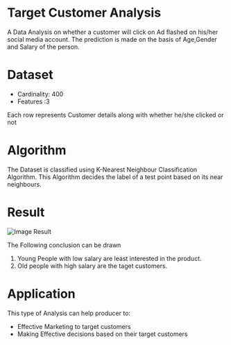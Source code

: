 # Target Customer Analysis
A Data Analysis on whether a customer will click on Ad flashed on his/her social media account. The prediction is made on the basis of Age,Gender and Salary of the person. 

# Dataset

- Cardinality: 400
- Features :3

Each row represents Customer details along with whether he/she clicked or not
# Algorithm

The Dataset is classified using K-Nearest Neighbour Classification Algorithm. This Algorithm decides the label of a test point based on its near neighbours.

# Result
![Image Result](https://drive.google.com/open?id=1ogm_bnrmg23vs0hrV5jOfwxZmuypNluW)

The Following conclusion can be drawn
1. Young People with low salary are least interested in the product.
2. Old people with high salary are the taget customers.

# Application

This type of Analysis can help producer to:

- Effective Marketing to target customers
- Making Effective decisions based on their target customers


